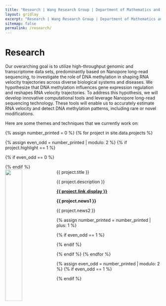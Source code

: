 ```yaml
---
title: "Research | Wang Research Group | Department of Mathematics and Computer Science at Tougaloo College"
layout: gridlay
excerpt: "Research | Wang Research Group | Department of Mathematics and Computer Science at Tougaloo College"
sitemap: false
permalink: /research/
---
```


# Research

Our overarching goal is to utilize high-throughput genomic and transcriptome data sets, predominantly based on Nanopore long-read sequencing, to investigate the role of DNA methylation in shaping RNA velocity trajectories across diverse biological systems and diseases. We hypothesize that DNA methylation influences gene expression regulation and reshapes RNA velocity trajectories. To address this hypothesis, we will develop innovative computational tools and leverage Nanopore long-read sequencing technology. These tools will enable us to accurately estimate RNA velocity and detect DNA methylation patterns, including rare or novel modifications.

Here are some themes and techniques that we currently work on:

<!-- ![]({{ site.url }}{{ site.baseurl }}/images/respic/venn_diagram.jpg){: style="width: 300px; float: right; border: 10px"} -->

<!-- **RNA Velocity Estimation**  
We will develop a computational toolbox that accurately estimates RNA velocity from Nanopore long-read RNA sequencing data. Leveraging the unique advantages of long-read sequencing, including rich signal-level information, our toolbox will model cell state dynamics based on RNA velocity, spliced/unspliced RNA abundances, latent times, and transcriptional states. The performance of our tool will be rigorously validated by comparing it to existing methods.

**Transformer-Based Detection of DNA Methylation in Nanopore Sequencing**  
We will develop a transformer-based machine learning tool for the direct detection of DNA methylation and evaluate its performance in diverse biological systems and diseases. Leveraging the signal-level information provided by Nanopore long-read sequencing, our novel transformer architecture will accurately detect DNA methylation patterns, including rare or novel modifications like 5hmC. The performance of our approach will be compared to existing methods for detecting DNA methylation using independent datasets.

**RNA Velocity and DNA Methylation: Integrated Analysis**  
We will investigate the relationship between RNA velocity trajectories and DNA methylation patterns across diverse biological systems and diseases. Our computational tools will integrate RNA velocity and DNA methylation data to explore the interplay between these two regulatory mechanisms across different cell types and disease conditions. -->

{% assign number_printed = 0 %}
{% for project in site.data.projects %}

{% assign even_odd = number_printed | modulo: 2 %}
{% if project.highlight == 1 %}

{% if even_odd == 0 %}
<div class="row">
{% endif %}

<div class="col-sm-6 clearfix">
 <div class="well">
  <pubtit>{{ project.title }}</pubtit>
  <img src="{{ site.url }}{{ site.baseurl }}/images/respic/{{ project.image }}" class="img-responsive" width="33%" style="float: left" />
  <p>{{ project.description }}</p>
  <!-- <p><em>{{ project.authors }}</em></p> -->
  <p><strong><a href="{{ project.link.url }}">{{ project.link.display }}</a></strong></p>
  <p class="text-danger"><strong> {{ project.news1 }}</strong></p>
  <p> {{ project.news2 }}</p>
 </div>
</div>

{% assign number_printed = number_printed | plus: 1 %}

{% if even_odd == 1 %}
</div>
{% endif %}

{% endif %}
{% endfor %}

{% assign even_odd = number_printed | modulo: 2 %}
{% if even_odd == 1 %}
</div>
{% endif %}

<p> &nbsp; </p>